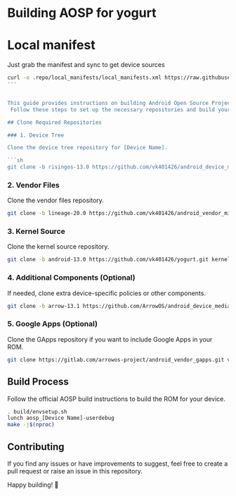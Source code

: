# Building AOSP for yogurt
# Local manifest
Just grab the manifest and sync to get device sources

```bash
curl -o .repo/local_manifests/local_manifests.xml https://raw.githubusercontent.com/vk401426/local_manifest/risingos/thirteen.xml --create-dirs
'''


This guide provides instructions on building Android Open Source Project rising for yogurt.
 Follow these steps to set up the necessary repositories and build your custom ROM.

## Clone Required Repositories

### 1. Device Tree

Clone the device tree repository for [Device Name].

```sh
git clone -b risingos-13.0 https://github.com/vk401426/android_device_micromax_yogurt.git device/micromax/yogurt
```

### 2. Vendor Files

Clone the vendor files repository.

```sh
git clone -b lineage-20.0 https://github.com/vk401426/android_vendor_micromax_yogurt.git vendor/micromax/yogurt
```

### 3. Kernel Source

Clone the kernel source repository.

```sh
git clone -b android-13.0 https://github.com/vk401426/yogurt.git kernel/micromax/yogurt
```

### 4. Additional Components (Optional)

If needed, clone extra device-specific policies or other components.

```sh
git clone -b arrow-13.1 https://github.com/ArrowOS/android_device_mediatek_sepolicy_vndr.git device/mediatek/sepolicy_vndr
```

### 5. Google Apps (Optional)

Clone the GApps repository if you want to include Google Apps in your ROM.

```sh
git clone https://gitlab.com/arrowos-project/android_vendor_gapps.git vendor/gapps
```

## Build Process

Follow the official AOSP build instructions to build the ROM for your device.

```sh
. build/envsetup.sh
lunch aosp_[Device Name]-userdebug
make -j$(nproc)
```


## Contributing

If you find any issues or have improvements to suggest, feel free to create a pull request or raise an issue in this repository.

Happy building! 🚀
